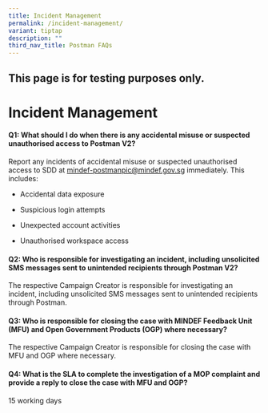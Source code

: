 ```yaml
---
title: Incident Management
permalink: /incident-management/
variant: tiptap
description: ""
third_nav_title: Postman FAQs
---
```

<h2>This page is for testing purposes only.</h2>
<h1><strong>Incident Management</strong></h1>
<h4>Q1: What should I do when there is any accidental misuse or suspected unauthorised access to Postman V2?</h4>
<p>Report any incidents of accidental misuse or suspected unauthorised access
to SDD at <a href="mailto:mindef-postmanpic@mindef.gov.sg" rel="noopener noreferrer nofollow" target="_blank">mindef-postmanpic@mindef.gov.sg</a> immediately.
This includes:</p>
<ul data-tight="true" class="tight">
<li>
<p>Accidental data exposure</p>
</li>
<li>
<p>Suspicious login attempts</p>
</li>
<li>
<p>Unexpected account activities</p>
</li>
<li>
<p>Unauthorised workspace access</p>
</li>
</ul>
<h4>Q2: Who is responsible for investigating an incident, including unsolicited SMS messages sent to unintended recipients through Postman V2?</h4>
<p>The respective Campaign Creator is responsible for investigating an incident,
including unsolicited SMS messages sent to unintended recipients through
Postman.</p>
<h4>Q3: Who is responsible for closing the case with MINDEF Feedback Unit (MFU) and Open Government Products (OGP) where necessary?</h4>
<p>The respective Campaign Creator is responsible for closing the case with
MFU and OGP where necessary.</p>
<h4>Q4: What is the SLA to complete the investigation of a MOP complaint and provide a reply to close the case with MFU and OGP?</h4>
<p>15 working days</p>